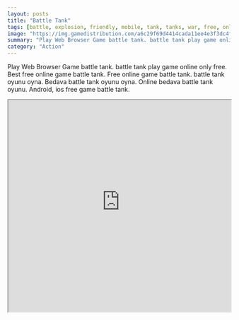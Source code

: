 ```yaml
---
layout: posts
title: "Battle Tank"
tags: [battle, explosion, friendly, mobile, tank, tanks, war, free, online, games, oyna, game, free, games, play, play, games]
image: "https://img.gamedistribution.com/a6c29f69d4414cada11ee4e3f3dc4f1a.jpg"
summary: "Play Web Browser Game battle tank. battle tank play game online only free. Best free online game battle tank. Free online game battle tank. battle tank oyunu oyna. Bedava battle tank oyunu oyna. Online bedava battle tank oyunu. Android, ios free game battle tank."
category: "Action"
---
```


Play Web Browser Game battle tank. battle tank play game online only free. Best free online game battle tank. Free online game battle tank. battle tank oyunu oyna. Bedava battle tank oyunu oyna. Online bedava battle tank oyunu. Android, ios free game battle tank.

<iframe width="100%" height="480px;" src="https://html5.gamedistribution.com/a6c29f69d4414cada11ee4e3f3dc4f1a/"></iframe>